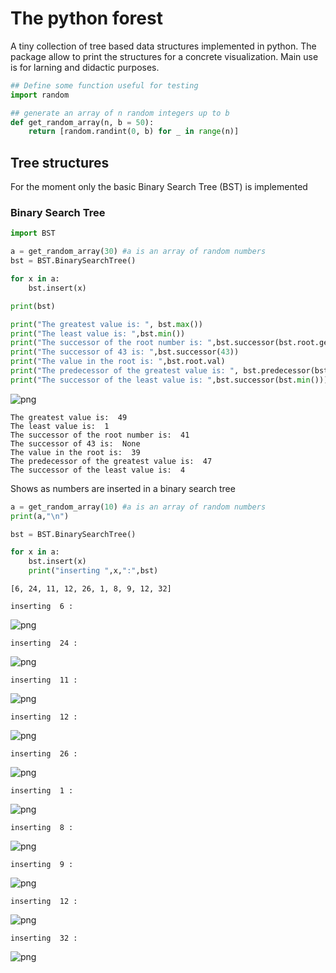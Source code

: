 # The python forest
A tiny collection of tree based data structures implemented in python. The package allow to print the structures for a concrete visualization. Main use is for larning and didactic purposes.



```python
## Define some function useful for testing
import random

## generate an array of n random integers up to b
def get_random_array(n, b = 50):
    return [random.randint(0, b) for _ in range(n)]
```


## Tree structures
For the moment only the basic Binary Search Tree (BST) is implemented


### Binary Search Tree


```python
import BST

a = get_random_array(30) #a is an array of random numbers 
bst = BST.BinarySearchTree()

for x in a:
    bst.insert(x)

print(bst)

print("The greatest value is: ", bst.max())
print("The least value is: ",bst.min())
print("The successor of the root number is: ",bst.successor(bst.root.getVal()))
print("The successor of 43 is: ",bst.successor(43))
print("The value in the root is: ",bst.root.val)
print("The predecessor of the greatest value is: ", bst.predecessor(bst.max()))
print("The successor of the least value is: ",bst.successor(bst.min()))
```


![png](output_3_0.png)


    
    The greatest value is:  49
    The least value is:  1
    The successor of the root number is:  41
    The successor of 43 is:  None
    The value in the root is:  39
    The predecessor of the greatest value is:  47
    The successor of the least value is:  4
    

Shows as numbers are inserted in a binary search tree


```python
a = get_random_array(10) #a is an array of random numbers 
print(a,"\n")

bst = BST.BinarySearchTree()

for x in a:
    bst.insert(x)
    print("inserting ",x,":",bst)


```

    [6, 24, 11, 12, 26, 1, 8, 9, 12, 32] 
    
    inserting  6 : 


![png](outputs/output_5_1.png)


    
    inserting  24 : 


![png](output_5_3.png)


    
    inserting  11 : 


![png](outputs/output_5_5.png)


    
    inserting  12 : 


![png](outputs/output_5_7.png)


    
    inserting  26 : 


![png](outputs/output_5_9.png)


    
    inserting  1 : 


![png](outputs/output_5_11.png)


    
    inserting  8 : 


![png](outputs/output_5_13.png)


    
    inserting  9 : 


![png](outputs/output_5_15.png)


    
    inserting  12 : 


![png](outputs/output_5_17.png)


    
    inserting  32 : 


![png](outputs/output_5_19.png)


    
    
